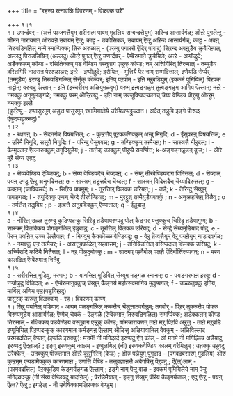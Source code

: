 +++
title = "रहस्य रत्नावळि विवरणम् - विळक्क उरै"

+++
१।१  
१। उणर्न्दवर् - (अर्त्त पञ्जगत्तैयुम् सरीरात्म पावम् मुदलिय सम्बन्दत्तैयुम्) अऱिन्द आसार्यर्गळ्; ऒऩ्ऱे पुगलॆऩ्ऱु - श्रीमन् नारायणऩ् ऒरुवऩे उबायम् ऎऩ्ऱु; काट्ट - उबदेसिक्क, उबायम् ऎऩ्ऱु अऱिन्द आसार्यर्गळ्; काट्ट - अवऩ् तिरुवडिगऩिल् नम्मै स्माप्पिक्क; तिरु अरुळाल् - (परत्यु पगारत्तै ऎदिर् पारादु) सिऱन्द अवऩुडैय क्रुबैयिऩाल्, अल्लदु पिराडडियिऩ् (अल्लदु) ऒऩ्ऱे पुगल् ऎऩ्ऱु उणर्न्दवर् - ऎम्बॆरुमाऩे क्रुबैयिले; अऩ्ऱे - अप्पॊऴुदे; अडैक्कलम् कॊण्ड - रसिक्षिक्कप् पड वेण्डिय वस्तुवाग एऱ्ऱुक् कॊण्ड; नम् अत्तिगिरित् तिरुमाल् - तम्मुडैय हस्तिगिरि नादराऩ पेररुळाळर्; इऩ्ऱे - इप्पॊऴुदे; इसैयिऩ् - मुत्तियै पॆऱ नाम् सम्मदित्ताल्; इणैयडि सेर्प्पर् - (तम्मुडैय) इरण्डु तिरुवडिगळिल् सेर्त्तुक् कॊळ्वर्; इऩिप् पऱवोम् - इऩि मऱुबडियुम् (इक्कर्म पूमियिल्) पिऱक्क माट्टोम्; वरुवदु ऎल्लाम् - इऩि (इच्चरीरम् अऴियुमळवुम्) वरुम् इऩ्बङ्गळुम् तुऩ्बङ्गळुम् आगिय ऎल्लाम्; नऩ्ऱे - नमक्कु अनुगूलङ्गळे; नमक्कु परम् ऒऩ्ऱिलदु - इऩि नाम् उज्जूविप्पदऱ्कागच् चॆय्य वेण्डिय पॊऱुप्पु ऒऩ्ऱुम् नमक्कु इल्लै  
 (कुऱिप्पु - इप्पासुरमुम् अडुत्त पासुरमुम् स्वामियालेये उरैयिडप्पट्टुळ्ळऩ। अदैत् तऴुवि इङ्गे पॊरुळ् ऎऴुदप्पट्टुळ्ळदु)"  
१।२  
a - रक्षगऩ्; b - सेदनर्गळ् विषयत्तिल्; c - कुऱ्ऱत्तैप् पुऱक्कणिक्कुम् अऩ्बु मिगुदि; d - ईसुवरऩ् विषयत्तिल्; e - उरिमै मिगुदि, सलुगै मिगुदि: f - परिन्दु पेसुबवळ्; g - तण्डिक्कुम् तऩ्मैयऩ्; h - सास्त्रत्तै मीऱुदल्; i - कैम्मुदलऱ्ऱ ऎल्लारुक्कुम् तगुदियुडैय; j - तऩ्ऩैक् काक्कुम् पॊऱुप्पै समर्प्पित्त; k-अङ्गङ्गळुडऩ् कूड; l - ऒरे मुऱै सॆय्य एऱ्ऱदु  
१।३  
a - सॆय्यवेण्डिय ऎञ्जियदु; b - सॆय्य वेण्डियदैच् चॆय्दवऩ्; c - सॆय्दु तीरवेण्डियदाग विदित्तल्; d - सॆय्दाल् पयऩ् उण्डु ऎऩ्ऱु अनुमदित्तल्; e - सास्त्रम् तडुत्तदैच् चॆय्दल्; f - सास्त्रम् विदित्तदैच् चॆय्यादिरुत्तल्; g - कवऩम् (जाक्किरदै) h - सिऱिय पाबमुम्; i - तूरत्तिल् विलक्क उरियऩ; j - तडै; k - तॆरिन्दु सॆय्युम् पाबङ्गळ्; l - तगुदिक्कु एऱ्पच् चॆय्दे तीरवेण्डियदु; m - मुरट्टुत् तऩ्मैयुडैयवर्क्कु ; n - अनुक्रहत्तिऩ् विळैवु ; o - तर्मत्तैत् तऴुविय ; p - इऩ्बत्तै अनुबविक्कुम् ऎण्णत्ताल्; q - ईडुबाडु  
१।४  
a - नीरिल् उळ्ळ तुरुम्बु कुडिप्पदऱ्कु सिऱिदु तडैयायरुप्पदु पोल् कैङ्गर् यत्तुक्कुच् चिऱिदु तडैयागुम्म्; b - सास्त्रम् विलक्किय पोगङ्गळिल् ईडुबाडु; c - तूरत्तिल् विलक्क उरियदु; d - सेर्न्दु सॆय्यमुडियाद पोदु; e - पॆरुम् पयऩिऩ् उच्च ऎल्लैयाऩ; f - मिगवुम् कैक्कॊळ्ळ वेण्डियदु; g - वेऱु तॆय्वत्तैयुम् वेऱु पयऩैयुम् नाडादवर्गळ्; h - नमक्कु एऱ्ऱ तऩ्मैयर्; i - असत्तुक्कळिऩ् सहवासम्; j - तऩियिडत्तिल् वसिप्पदाल् विलक्क उरियदु; k - अर्च्चिरादि कदियै निऩैत्तल्; l - नऱ् पॊऴुदुबोक्कु : m - सादगप् पऱवैबोल् पलऩै ऎदिर्बार्त्तिरुप्पवऩ्; n - मरण कालदिल् ऎम्बॆरुमाऩ् निऩैवु  
१।५  
a - सरीरत्तिऩ् मुडिवु, मरणम्; b - यागत्तिऩ् मुडिविल् सॆय्युम् मङ्गळ स्नानम्; c - पयङ्गरमाऩ इरवु; d - नऱ्पॊऴुदु विडिदल्; e - ऎम्बॆरुमाऩुक्कुच् चॆय्युम् कैङ्गर्य महोत्सवमागिय मुऴुप्पगल्; f - उळ्ळत्तुक्कु इऩिय, मार्बिल् अणिय एऱ्ऱ(पडुगिऩ्ऱदु)   
पासुरक् करुत्तु विळक्कम् - रह। विवरणम् काण्ग,   
१। सिऱु पयऩिल् पडियाद - अऱ्पम् पलङ्गळिल् करुत्तैच् चॆलुत्तादवर्गळुम्; तगवोर् - पिऱर् तुक्कत्तैप् पोक्क विरुप्पमुडैय आसार्यर्गळ्; ऎम्मैच् चेर्क्क - ऎङ्गळै (ऎम्बॆरुमाऩ् तिरुवडिगळिल्) समर्प्पिक्क; अडैक्कलम् कॊण्ड तिरुमाल् - रक्षिक्कप् पडवेण्डिय वस्तुवाग एऱ्ऱुक् कॊण्ड; श्रीमन्नारायणऩ् ताऩे मऱु पिऱवि अऱुत्तु - ताऩे मऱुबडि इप्पूमियिल् पिऱप्पदऱ्कुक् कारणमाऩ कर्मङ्गऩ् ऎल्लाम् ऒऴित्तु अऴियावाऩिल् वैक्कुम् - अऴिविल्लाद परमबदत्तिल् वैप्पाऩ् (इप्पडि इरुक्कु): मऩमे! नी मगिऴादे इरुप्पदु ऎऩ् कॊल् - ऒ मऩमे नी मगिऴ्च्चि अडैयादु इरुप्पदु ऎदऩाल्? ; इङ्गु इरुक्कुम् कालम् - इव्वुलगिल् (नी) इरुक्कवेण्डिय कालम् वरैयिलुम् ; उऩक्कु उऱुवदु उरैक्केऩ् - उऩक्कुप् पॊरुत्तमाऩ ऒऩ्ऱै कूऱुगिऱेऩ् (केळ्) ; ऒरु पऴैयुम् पुगुदाद - (पगवदबसारम् मुदलिय) ऒरु कुऱ्ऱमुम् एऱ्पडामैक्कुक् कारणमाऩ ; उणर्त्ति वेण्डि - तत्तुवज्ञाऩत्तै अबेगषित्तु पॆऱुवदु ; ऎ(ल्)लाम् - (परमबदत्तिल्) पॆऱक्कूडिय कैङ्गर्यङ्गळ् ऎल्लाम् ; इङ्गे नाम् पॆऱ्ऱु वाऴ - इक्कर्म पूमियिलेये नाम् पॆऱ्ऱु मगिऴ्वदऱ्कु (नी सॆय्य वेण्डियदु यादऩिल्) ; पेरडिमैयाल् - इङ्गु सॆय्युम् पॆरिय कैङ्गर्यत्ताल् ; एदु ऎऩ्ऱु - पयऩ् ऎऩ्ऩ? ऎऩ्ऱु ; इगऴेल् - नी उबेषिक्कामलिरुक्क वेण्डुम्।

